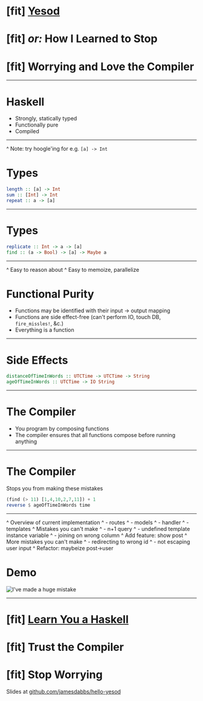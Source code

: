 # [fit] [Yesod](http://www.yesodweb.com/)
# [fit] __*or:*__ How I Learned to Stop
# [fit] Worrying and Love the Compiler

---

# Haskell

* Strongly, statically typed
* Functionally pure
* Compiled

---

^ Note: try hoogle'ing for e.g. `[a] -> Int`

# Types

```haskell
length :: [a] -> Int
sum :: [Int] -> Int
repeat :: a -> [a]
```

---

# Types

```haskell
replicate :: Int -> a -> [a]
find :: (a -> Bool) -> [a] -> Maybe a
```

---

^ Easy to reason about
^ Easy to memoize, parallelize

# Functional Purity

* Functions may be identified with their input -> output mapping
* Functions are side effect-free (can't perform IO, touch DB, `fire_missles!`, &c.)
* Everything is a function

---

# Side Effects

```haskell
distanceOfTimeInWords :: UTCTime -> UTCTime -> String
ageOfTimeInWords :: UTCTime -> IO String
```

---

# The Compiler

* You program by composing functions
* The compiler ensures that all functions compose before running anything

---

# The Compiler

Stops you from making these mistakes

```haskell
(find (> 11) [1,4,10,2,7,11]) + 1
reverse $ ageOfTimeInWords time
```

---

^ Overview of current implementation
^ - routes
^ - models
^ - handler
^ - templates
^ Mistakes you can't make
^ - n+1 query
^ - undefined template instance variable
^ - joining on wrong column
^ Add feature: show post
^ More mistakes you can't make
^ - redirecting to wrong id
^ - not escaping user input
^ Refactor: maybeize post->user

# Demo

![I've made a huge mistake](http://i.imgur.com/Aal4WRa.png)

---

# [fit] [Learn You a Haskell](http://learnyouahaskell.com/)
# [fit] Trust the Compiler
# [fit] Stop Worrying

Slides at [github.com/jamesdabbs/hello-yesod](https://github.com/jamesdabbs/hello-yesod/slides.md)
